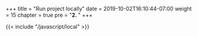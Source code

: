 +++
title = "Run project locally"
date = 2019-10-02T16:10:44-07:00
weight = 15
chapter = true
pre = "<b>2. </b>"
+++

{{< include "/javascript/local" >}}
